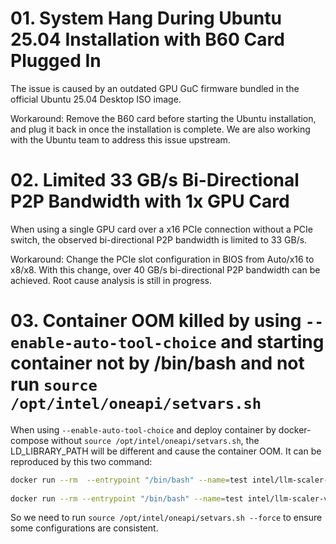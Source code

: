 
# 01. System Hang During Ubuntu 25.04 Installation with B60 Card Plugged In
The issue is caused by an outdated GPU GuC firmware bundled in the official Ubuntu 25.04 Desktop ISO image.

Workaround: Remove the B60 card before starting the Ubuntu installation, and plug it back in once the installation is complete.
We are also working with the Ubuntu team to address this issue upstream.

# 02. Limited 33 GB/s Bi-Directional P2P Bandwidth with 1x GPU Card
When using a single GPU card over a x16 PCIe connection without a PCIe switch, the observed bi-directional P2P bandwidth is limited to 33 GB/s.

Workaround: Change the PCIe slot configuration in BIOS from Auto/x16 to x8/x8.
With this change, over 40 GB/s bi-directional P2P bandwidth can be achieved.
Root cause analysis is still in progress.

# 03. Container OOM killed by using `--enable-auto-tool-choice` and starting container not by /bin/bash and not run `source /opt/intel/oneapi/setvars.sh`

When using `--enable-auto-tool-choice` and deploy container by docker-compose without `source /opt/intel/oneapi/setvars.sh`, the LD_LIBRARY_PATH will be different and cause the container OOM. It can be reproduced by this two command:

```bash
docker run --rm  --entrypoint "/bin/bash" --name=test intel/llm-scaler-vllm:latest -c env | grep LD_LIBRARY_PATH
 
docker run --rm --entrypoint "/bin/bash" --name=test intel/llm-scaler-vllm:latest -c "source /opt/intel/oneapi/setvars.sh --force && env | grep LD_LIBRARY_PATH"
```

So we need to run `source /opt/intel/oneapi/setvars.sh --force` to ensure some configurations are consistent.
